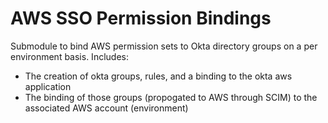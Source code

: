 # AWS SSO Permission Bindings

Submodule to bind AWS permission sets to Okta directory groups on a per environment basis. Includes:
- The creation of okta groups, rules, and a binding to the okta aws application
- The binding of those groups (propogated to AWS through SCIM) to the associated AWS account (environment)